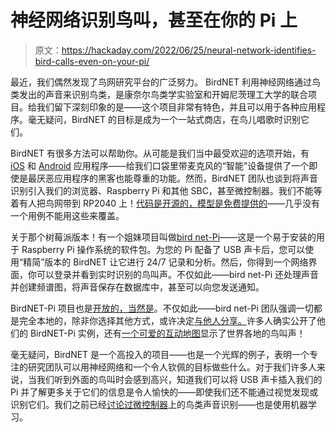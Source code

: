# 神经网络识别鸟叫，甚至在你的 Pi 上

> 原文：<https://hackaday.com/2022/06/25/neural-network-identifies-bird-calls-even-on-your-pi/>

最近，我们偶然发现了鸟网研究平台的广泛努力。 BirdNET 利用神经网络通过鸟类发出的声音来识别鸟类，是康奈尔鸟类学实验室和开姆尼茨理工大学的联合项目。给我们留下深刻印象的是——这个项目非常有特色，并且可以用于各种应用程序。毫无疑问，BirdNET 的目标是成为一个一站式商店，在鸟儿唱歌时识别它们。

BirdNET 有很多方法可以帮助你。从可能是我们当中最受欢迎的选项开始，有 [iOS](https://apps.apple.com/us/app/birdnet/id1541842885) 和 [Android](https://play.google.com/store/apps/details?id=de.tu_chemnitz.mi.kahst.birdnet) 应用程序——给我们口袋里带麦克风的“智能”设备提供了一个即使是最厌恶应用程序的黑客也能尊重的功能。然而，BirdNET 团队也谈到将声音识别引入我们的浏览器、Raspberry Pi 和其他 SBC，甚至微控制器。我们不能等着有人把鸟网带到 RP2040 上！[代码是开源的，](https://github.com/kahst/BirdNET-Analyzer)[模型是免费提供的](https://github.com/kahst/BirdNET-Analyzer/tree/main/checkpoints)——几乎没有一个用例不能用这些来覆盖。

关于那个树莓派版本！有一个姐妹项目叫做[bird net-Pi](https://birdnetpi.com/)——这是一个易于安装的用于 Raspberry Pi 操作系统的软件包。为您的 Pi 配备了 USB 声卡后，您可以使用“精简”版本的 BirdNET 让它进行 24/7 记录和分析。然后，你得到一个网络界面，你可以登录并看到实时识别的鸟叫声。不仅如此——bird net-Pi 还处理声音并创建频谱图，将声音保存在数据库中，甚至可以向您发送通知。

BirdNET-Pi 项目也是[开放的，当然是](https://github.com/mcguirepr89/BirdNET-Pi)。不仅如此——bird net-Pi 团队强调一切都是完全本地的，除非你选择其他方式，或许决定[与他人分享。](https://github.com/mcguirepr89/BirdNET-Pi/wiki/Sharing-Your-BirdNET-Pi)许多人确实公开了他们的 BirdNET-Pi 实例，还有[一个可爱的互动地图](https://app.birdweather.com/)显示了世界各地的鸟叫声！

毫无疑问，BirdNET 是一个高投入的项目——也是一个光辉的例子，表明一个专注的研究团队可以用神经网络和一个令人钦佩的目标做些什么。对于我们许多人来说，当我们听到外面的鸟叫时会感到高兴，知道我们可以将 USB 声卡插入我们的 Pi 并了解更多关于它们的信息是令人愉快的——即使我们还不能通过视觉发现或识别它们。我们之前已经[讨论过微控制器](https://hackaday.com/2021/07/06/recognising-bird-sounds-with-a-microcontroller/)上的鸟类声音识别——也是使用机器学习。